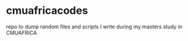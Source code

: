 # cmuafricacodes

repo to dump random files and scripts I write during my masters study in CMUAFRICA
